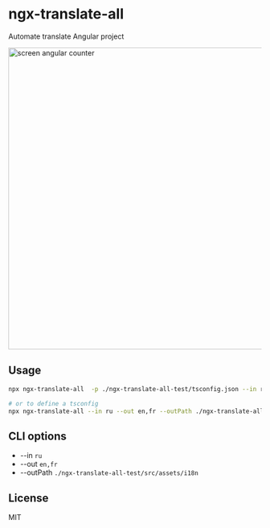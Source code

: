 # ngx-translate-all

Automate translate Angular project

<img src="https://raw.githubusercontent.com/jamaks/ngx-translate-all/master/assets/screen.jpg" alt="screen angular counter" width="600">

## Usage

```bash
npx ngx-translate-all  -p ./ngx-translate-all-test/tsconfig.json --in ru --out en,fr --outPath ../ngx-translate-all-test/src/assets/i18n

# or to define a tsconfig
npx ngx-translate-all --in ru --out en,fr --outPath ./ngx-translate-all-test/src/assets/i18n
```
## CLI options

- --in `ru`
- --out `en,fr`
- --outPath `./ngx-translate-all-test/src/assets/i18n`


## License
MIT